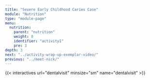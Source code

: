 ```yaml
---
title: "Severe Early Childhood Caries Case"
module: "Nutrition"
type: "module-page"
menu:
  nutrition:
    parent: "nutrition"
    weight: 8
    identifier: "activity1"
    pre: 3
depth: 3
next: "../activity-wrap-up-exemplar-video/"
previous: "../meet-nick/"
---
```



{{< interactives url="dentalvisit" minsize="sm" name="dentalvisit" >}}